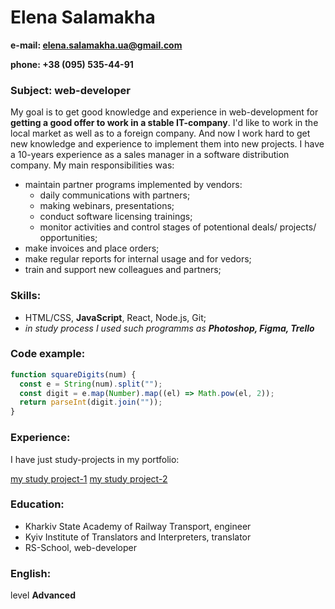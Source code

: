 # Elena Salamakha

**e-mail: elena.salamakha.ua@gmail.com**

**phone: +38 (095) 535-44-91**

### Subject: web-developer

My goal is to get good knowledge and experience in web-development for **getting a good offer to work in a stable IT-company**. I'd like to work in the local market as well as to a foreign company. And now I work hard to get new knowledge and experience to implement them into new projects.
I have a 10-years experience as a sales manager in a software distribution company.
My main responsibilities was:

- maintain partner programs implemented by vendors:
  - daily communications with partners;
  - making webinars, presentations;
  - conduct software licensing trainings;
  - monitor activities and control stages of potentional deals/ projects/ opportunities;
- make invoices and place orders;
- make regular reports for internal usage and for vedors;
- train and support new colleagues and partners;

### Skills:

- HTML/CSS, **JavaScript**, React, Node.js, Git;
- _in study process I used such programms as **Photoshop, Figma, Trello**_

### Code example:

```js
function squareDigits(num) {
  const e = String(num).split("");
  const digit = e.map(Number).map((el) => Math.pow(el, 2));
  return parseInt(digit.join(""));
}
```

### Experience:

I have just study-projects in my portfolio:

[my study project-1](https://elena-salam.github.io/goit-fe-course/modul-08/)
[my study project-2](https://elena-salam.github.io/Project/)

### Education:

- Kharkiv State Academy of Railway Transport, engineer
- Kyiv Institute of Translators and Interpreters, translator
- RS-School, web-developer

### English:

level **Advanced**
